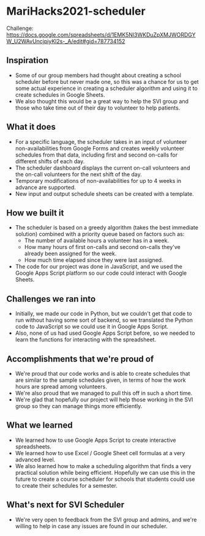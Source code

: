 # MariHacks2021-scheduler
Challenge: https://docs.google.com/spreadsheets/d/1EMK5Nl3WKDuZpXMJWORDGYW_U2WAvUncjpiyKl2s-_A/edit#gid=787734152

## Inspiration
* Some of our group members had thought about creating a school scheduler before but never made one, so this was a chance for us to get some actual experience in creating a scheduler algorithm and using it to create schedules in Google Sheets. 
* We also thought this would be a great way to help the SVI group and those who take time out of their day to volunteer to help patients.

## What it does
* For a specific language, the scheduler takes in an input of volunteer non-availabilities from Google Forms and creates weekly volunteer schedules from that data, including first and second on-calls for different shifts of each day. 
* The scheduler dashboard displays the current on-call volunteers and the on-call volunteers for the next shift of the day. 
* Temporary modifications of non-availabilities for up to 4 weeks in advance are supported.
* New input and output schedule sheets can be created with a template.

## How we built it
* The scheduler is based on a greedy algorithm (takes the best immediate solution) combined with a priority queue based on factors such as:
    * The number of available hours a volunteer has in a week.
    * How many hours of first on-calls and second on-calls they've already been assigned for the week.
    * How much time elapsed since they were last assigned.
* The code for our project was done in JavaScript, and we used the Google Apps Script platform so our code could interact with Google Sheets.

## Challenges we ran into
* Initially, we made our code in Python, but we couldn't get that code to run without having some sort of backend, so we translated the Python code to JavaScript so we could use it in Google Apps Script. 
* Also, none of us had used Google Apps Script before, so we needed to learn the functions for interacting with the spreadsheet.

## Accomplishments that we're proud of
* We're proud that our code works and is able to create schedules that are similar to the sample schedules given, in terms of how the work hours are spread among volunteers.
* We're also proud that we managed to pull this off in such a short time.
* We're glad that hopefully our project will help those working in the SVI group so they can manage things more efficiently.

## What we learned
* We learned how to use Google Apps Script to create interactive spreadsheets.
* We learned how to use Excel / Google Sheet cell formulas at a very advanced level.
* We also learned how to make a scheduling algorithm that finds a very practical solution while being efficient. Hopefully we can use this in the future to create a course scheduler for schools that students could use to create their schedules for a semester.

## What's next for SVI Scheduler
* We're very open to feedback from the SVI group and admins, and we're willing to help in case any issues are found in our scheduler. 
